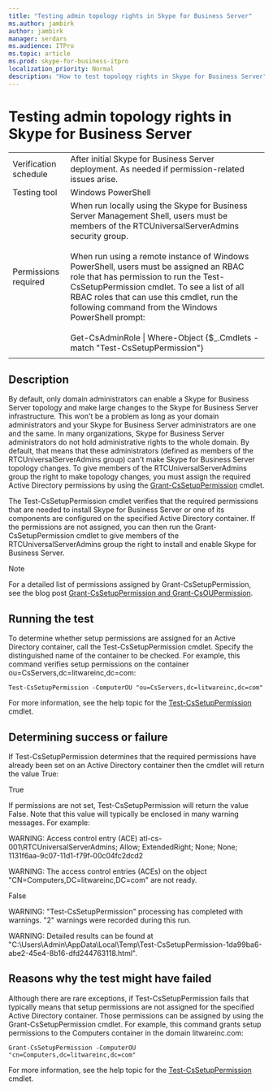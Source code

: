 ```yaml
---
title: "Testing admin topology rights in Skype for Business Server"
ms.author: jambirk
author: jambirk
manager: serdars
ms.audience: ITPro
ms.topic: article
ms.prod: skype-for-business-itpro
localization_priority: Normal
description: "How to test topology rights in Skype for Business Server"
---
```


# Testing admin topology rights in Skype for Business Server

| | |
|--|--|
|Verification schedule|After initial Skype for Business Server deployment. As needed if permission-related issues arise.|
|Testing tool|Windows PowerShell|
|Permissions required|When run locally using the Skype for Business Server Management Shell, users must be members of the RTCUniversalServerAdmins security group.<br/><br/>When run using a remote instance of Windows PowerShell, users must be assigned an RBAC role that has permission to run the Test-CsSetupPermission cmdlet. To see a list of all RBAC roles that can use this cmdlet, run the following command from the Windows PowerShell prompt:<br/><br/>Get-CsAdminRole \| Where-Object {$_.Cmdlets -match "Test-CsSetupPermission"}|
|||

## Description

By default, only domain administrators can enable a Skype for Business Server topology and make large changes to the Skype for Business Server infrastructure. This won't be a problem as long as your domain administrators and your Skype for Business Server administrators are one and the same. In many organizations, Skype for Business Server administrators do not hold administrative rights to the whole domain. By default, that means that these administrators (defined as members of the RTCUniversalServerAdmins group) can't make Skype for Business Server topology changes. To give members of the RTCUniversalServerAdmins group the right to make topology changes, you must assign the required Active Directory permissions by using the [Grant-CsSetupPermission](https://docs.microsoft.com/en-us/powershell/module/skype/Grant-CsSetupPermission) cmdlet.
 
The Test-CsSetupPermission cmdlet verifies that the required permissions that are needed to install Skype for Business Server or one of its components are configured on the specified Active Directory container. If the permissions are not assigned, you can then run the Grant-CsSetupPermission cmdlet to give members of the RTCUniversalServerAdmins group the right to install and enable Skype for Business Server.

> [!NOTE]
> For a detailed list of permissions assigned by Grant-CsSetupPermission, see the blog post [Grant-CsSetupPermission and Grant-CsOUPermission](https://blogs.technet.microsoft.com/jenstr/2011/02/07/grant-cssetuppermission-and-grant-csoupermission/).

## Running the test

To determine whether setup permissions are assigned for an Active Directory container, call the Test-CsSetupPermission cmdlet. Specify the distinguished name of the container to be checked. For example, this command verifies setup permissions on the container ou=CsServers,dc=litwareinc,dc=com:

`Test-CsSetupPermission -ComputerOU "ou=CsServers,dc=litwareinc,dc=com"`

For more information, see the help topic for the [Test-CsSetupPermission](https://docs.microsoft.com/en-us/powershell/module/skype/Test-CsSetupPermission) cmdlet.

## Determining success or failure

If Test-CsSetupPermission determines that the required permissions have already been set on an Active Directory container then the cmdlet will return the value True:

True 

If permissions are not set, Test-CsSetupPermission will return the value False. Note that this value will typically be enclosed in many warning messages. For example:

WARNING: Access control entry (ACE) atl-cs-001\RTCUniversalServerAdmins; Allow; ExtendedRight; None; None; 1131f6aa-9c07-11d1-f79f-00c04fc2dcd2 

WARNING: The access control entries (ACEs) on the object "CN=Computers,DC=litwareinc,DC=com" are not ready. 

False 

WARNING: "Test-CsSetupPermission" processing has completed with warnings. "2" warnings were recorded during this run. 

WARNING: Detailed results can be found at "C:\Users\Admin\AppData\Local\Temp\Test-CsSetupPermission-1da99ba6-abe2-45e4-8b16-dfd244763118.html". 

## Reasons why the test might have failed

Although there are rare exceptions, if Test-CsSetupPermission fails that typically means that setup permissions are not assigned for the specified Active Directory container. Those permissions can be assigned by using the Grant-CsSetupPermission cmdlet. For example, this command grants setup permissions to the Computers container in the domain litwareinc.com:

`Grant-CsSetupPermission -ComputerOU "cn=Computers,dc=litwareinc,dc=com"`

For more information, see the help topic for the [Test-CsSetupPermission](https://docs.microsoft.com/en-us/powershell/module/skype/Test-CsSetupPermission) cmdlet.

